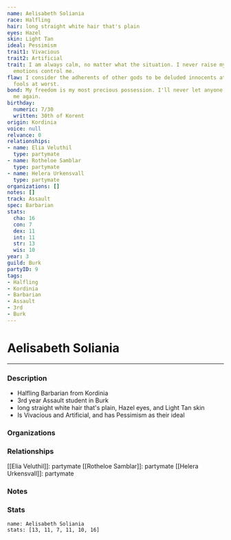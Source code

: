 ```yaml
---
name: Aelisabeth Soliania
race: Halfling
hair: long straight white hair that's plain
eyes: Hazel
skin: Light Tan
ideal: Pessimism
trait1: Vivacious
trait2: Artificial
trait: I am always calm, no matter what the situation. I never raise my voice or let
  emotions control me.
flaw: I consider the adherents of other gods to be deluded innocents at best, or ignorant
  fools at worst.
bond: My freedom is my most precious possession. I'll never let anyone take it from
  me again.
birthday:
  numeric: 7/30
  written: 30th of Korent
origin: Kordinia
voice: null
relvance: 0
relationships:
- name: Elia Veluthil
  type: partymate
- name: Rotheloe Samblar
  type: partymate
- name: Helera Urkensvall
  type: partymate
organizations: []
notes: []
track: Assault
spec: Barbarian
stats:
  cha: 16
  con: 7
  dex: 11
  int: 11
  str: 13
  wis: 10
year: 3
guild: Burk
partyID: 9
tags:
- Halfling
- Kordinia
- Barbarian
- Assault
- 3rd
- Burk
---
```

# Aelisabeth Soliania
---
### Description
- Halfling Barbarian from Kordinia
- 3rd year Assault student in Burk
- long straight white hair that's plain, Hazel eyes, and Light Tan skin
- Is Vivacious and Artificial, and has Pessimism as their ideal

### Organizations

### Relationships
[[Elia Veluthil]]: partymate
[[Rotheloe Samblar]]: partymate
[[Helera Urkensvall]]: partymate

### Notes

### Stats
```statblock
name: Aelisabeth Soliania
stats: [13, 11, 7, 11, 10, 16]
```